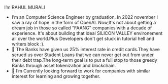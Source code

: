 I’m RAHUL MURALI
- I’m an Computer Science Engineer by graduation. In 2022 november I saw a ray of hope in the form of OpenAI. Now,It's not about getting a dream job in those so called "FAANG" companies with a decade of experience. It's about building that ideal SILICON VALLEY environement all over the world.Plus Developers don't get stuck in tutorial hell and writers block :). 
- 🌱 The Banks have given us 25% interest rate in credit cards.They have scrued us over Student Loans that we can never get out from under their debt trap.The long-term goal is to put a full stop to those greedy Banks through asset tokenization and blockchain.
- 💞️ I’m Currently looking forward to work for companies with similar interest for learning and growing together.
